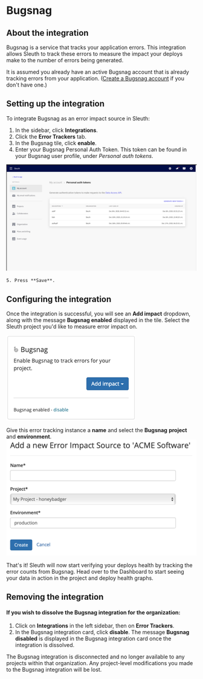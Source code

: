 # Bugsnag

## About the integration

Bugsnag is a service that tracks your application errors. This integration allows Sleuth to track these errors to measure the impact your deploys make to the number of errors being generated.

It is assumed you already have an active Bugsnag account that is already tracking errors from your application. \([Create a Bugsnag account](https://docs.bugsnag.com/platforms/) if you don't have one.\) 

## Setting up the integration

To integrate Bugsnag as an error impact source in Sleuth: 

1. In the sidebar, click **Integrations**. 
2. Click the **Error Trackers** tab. 
3. In the Bugsnag tile, click **enable**. 
4. Enter your Bugsnag Personal Auth Token. This token can be found in your Bugsnag user profile, under _Personal auth tokens_. 

![](../../../.gitbook/assets/bugsnag%20%281%29%20%281%29.png)

    5. Press **Save**. 

## Configuring the integration

Once the integration is successful, you will see an **Add impact** dropdown, along with the message **Bugsnag enabled** displayed in the tile. Select the Sleuth project you'd like to measure error impact on. 

![](../../../.gitbook/assets/integrations-sleuth-2021-01-26-14-39-16.png)

Give this error tracking instance a **name** and select the **Bugsnag** **project** and **environment**.  
 ![](../../../.gitbook/assets/honeybadger-sleuth-impact-info.png) 

That's it! Sleuth will now start verifying your deploys health by tracking the error counts from Bugsnag. Head over to the Dashboard to start seeing your data in action in the project and deploy health graphs. 

## Removing the integration

#### If you wish to dissolve the Bugsnag integration for the organization: 

1. Click on **Integrations** in the left sidebar, then on **Error Trackers**. 
2. In the Bugsnag integration card, click **disable**. The message **Bugsnag disabled** is displayed in the Bugsnag integration card once the integration is dissolved.

The Bugsnag integration is disconnected and no longer available to any projects within that organization. Any project-level modifications you made to the Bugsnag integration will be lost.

